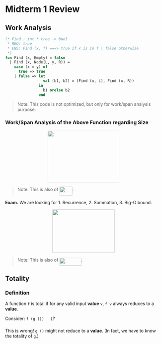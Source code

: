 # Midterm 1 Review

## Work Analysis

```SML
(* Find : int * tree -> bool
 * REQ: true
 * ENS: Find (x, T) ===> true if x is in T | false otherwise
 *)
fun Find (x, Empty) = false
  | Find (x, Node(L, y, R)) =
    case (x = y) of
      true => true
    | false => let
                 val (b1, b2) = (Find (x, L), Find (x, R))
               in
                 b1 orelse b2
               end
```

> Note: This code is not optimized, but only for work/span analysis purpose.

### Work/Span Analysis of the Above Function regarding Size

<p align="center"><img src="https://rawgit.com/SAMFYB/FP-150-Notebook/master/svgs/9c9cb0a05948ad4e9ac278f4a3582153.svg?invert_in_darkmode" align=middle width=230.8185pt height=164.907765pt/></p>

> Note: This is also of <img src="https://rawgit.com/SAMFYB/FP-150-Notebook/master/svgs/b7dda30bb7ab754833d4c6dad67f7b33.svg?invert_in_darkmode" align=middle width=41.66514pt height=27.91272pt/>.

__Exam.__ We are looking for 1. Recurrence, 2. Summation, 3. Big-O bound.

<p align="center"><img src="https://rawgit.com/SAMFYB/FP-150-Notebook/master/svgs/5d520d752d41a4862a6f14a2c62049a5.svg?invert_in_darkmode" align=middle width=199.7985pt height=139.72596pt/></p>

> Note: This is also of <img src="https://rawgit.com/SAMFYB/FP-150-Notebook/master/svgs/85166763cc148ef36c2009f7eee4c50a.svg?invert_in_darkmode" align=middle width=70.05999pt height=24.6576pt/>.

## Totality

### Definition

A function `f` is total if for any valid input __value__ `v`, `f v` always reduces to a __value__.

Consider: `f (g ())` <img src="https://rawgit.com/SAMFYB/FP-150-Notebook/master/svgs/ea0caf4901a9477f7eabc8cf2d260f5b.svg?invert_in_darkmode" align=middle width=12.78552pt height=20.83587pt/> `1`?

This is wrong! `g ()` might not reduce to a __value__. (In fact, we have to know the totality of `g`.)


